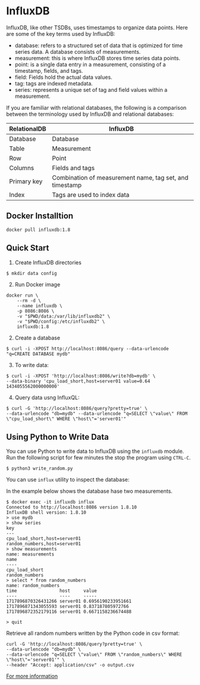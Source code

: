 # InfluxDB

InfluxDB, like other TSDBs, uses timestamps to organize data points. Here are some of the key terms used by InfluxDB:
 
- database: refers to a structured set of data that is optimized for time series data. A database consists of measurements.
- measurement: this is where InfluxDB stores time series data points. 
- point: is a single data entry in a measurement, consisting of a timestamp, fields, and tags. 
- field: Fields hold the actual data values. 
- tag: tags are indexed metadata.
- series: represents a unique set of tag and field values within a measurement. 

If you are familiar with relational databases, the following is a comparison between the terminology used by InfluxDB and relational databases:


RelationalDB | InfluxDB
---|---
Database | Database
Table | Measurement
Row | Point 
Columns | Fields and tags
Primary key | Combination of measurement name, tag set, and timestamp
Index | Tags are used to index data


## Docker Installtion

```
docker pull influxdb:1.8
```

## Quick Start

1. Create InfluxDB directories

```
$ mkdir data config
```
 
2. Run Docker image

```
docker run \
    --rm -d \
    --name influxdb \
    -p 8086:8086 \
    -v "$PWD/data:/var/lib/influxdb2" \
    -v "$PWD/config:/etc/influxdb2" \
    influxdb:1.8
```

2. Create a database

```
$ curl -i -XPOST http://localhost:8086/query --data-urlencode "q=CREATE DATABASE mydb"
```

3. To write data:

```
$ curl -i -XPOST 'http://localhost:8086/write?db=mydb' \
--data-binary 'cpu_load_short,host=server01 value=0.64 1434055562000000000'
```

4. Query data usng InfluxQL:

```
$ curl -G 'http://localhost:8086/query?pretty=true' \
--data-urlencode "db=mydb" --data-urlencode "q=SELECT \"value\" FROM \"cpu_load_short\" WHERE \"host\"='server01'"
```

## Using Python to Write Data

You can use Python to write data to InfluxDB using the `influxdb` module. Run the following script for few minutes the stop the program using `CTRL-C`.

```
$ python3 write_random.py
```

You can use `influx` utility to inspect the database:

In the example below shows the database hase two measurements. 

```
$ docker exec -it influxdb influx
Connected to http://localhost:8086 version 1.8.10
InfluxDB shell version: 1.8.10
> use mydb
> show series
key
---
cpu_load_short,host=server01
random_numbers,host=server01
> show measurements
name: measurements
name
----
cpu_load_short
random_numbers
> select * from random_numbers
name: random_numbers
time                host     value
----                ----     -----
1717896870326431266 server01 0.6956190233951661
1717896871343055593 server01 0.837187805972766
1717896872352179116 server01 0.6671158236674488

> quit
```

Retrieve all random numbers written by the Python code in csv format:

```
curl -G 'http://localhost:8086/query?pretty=true' \
--data-urlencode "db=mydb" \
--data-urlencode "q=SELECT \"value\" FROM \"random_numbers\" WHERE \"host\"='server01'" \
--header "Accept: application/csv" -o output.csv
```

[For more information](https://docs.influxdata.com/influxdb/v1/guides/write_data/)

